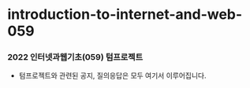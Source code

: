 # introduction-to-internet-and-web-059
### 2022 인터넷과웹기초(059) 텀프로젝트
* 텀프로젝트와 관련된 공지, 질의응답은 모두 여기서 이루어집니다.

